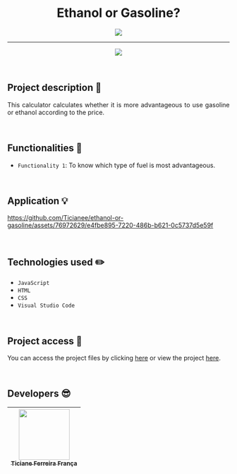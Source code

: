 <h1 align="center"> Ethanol or Gasoline? </h1>

<p align="center">
  <img src="https://github.com/Ticianee/ethanol-or-gasoline/assets/76972629/9d77f865-c76d-431e-88d3-dceb11e3ad53" />
</p>
<hr>

<p align="center">
<img src="http://img.shields.io/static/v1?label=STATUS&message=%20CONCLUDED&color=GREEN&style=for-the-badge"/>
</p>

<br>

## Project description :page_facing_up:
<p align="justify">
  This calculator calculates whether it is more advantageous to use gasoline or ethanol according to the price.
</p>
<br>

## Functionalities :hammer:
- `Functionality 1`: To know which type of fuel is most advantageous.
<br>

## Application :bulb:
https://github.com/Ticianee/ethanol-or-gasoline/assets/76972629/e4fbe895-7220-486b-b621-0c5737d5e59f

<br>

## Technologies used :pencil2:
- ``JavaScript``
- ``HTML``
- ``CSS``
- ``Visual Studio Code``
<br>

## Project access 📁
You can access the project files by clicking [here](https://github.com/Ticianee/ethanol-or-gasoline) or view the project [here](https://ticianee.github.io/ethanol-or-gasoline/).

<br>

## Developers :sunglasses:
| [<img src="https://github.com/Ticianee/ethanol-or-gasoline/assets/76972629/f9287eb2-57b4-4994-bd99-7d5c09221001" width=115><br><sub>Ticiane Ferreira França</sub>](https://github.com/camilafernanda) |
| :---: |
